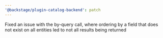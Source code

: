 ```yaml
---
'@backstage/plugin-catalog-backend': patch
---
```


Fixed an issue with the by-query call, where ordering by a field that does not exist on all entities led to not all results being returned
